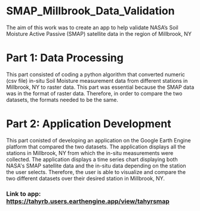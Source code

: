 # SMAP_Millbrook_Data_Validation
The aim of this work was to create an app to help validate NASA’s Soil Moisture Active Passive (SMAP) satellite data in the region of Millbrook, NY

# Part 1: Data Processing
This part consisted of coding a python algorithm that converted numeric (csv file) in-situ Soil Moisture measurement data from different stations in Millbrook, NY to raster data. This part was essential because the SMAP data was in the format of raster data. Therefore, in order to compare the two datasets, the formats needed to be the same.

# Part 2: Application Development
This part conisted of developing an application on the Google Earth Engine platform that compared the two datasets. The application displays all the stations in Millbrook, NY from which the in-situ measurements were collected. The application displays a time series chart displaying both NASA's SMAP satellite data and the in-situ data depending on the station the user selects. Therefore, the user is able to visualize and compare the two different datasets over their desired station in Millbrook, NY.
### Link to app: https://tahyrb.users.earthengine.app/view/tahyrsmap
